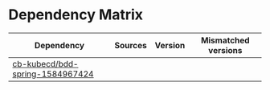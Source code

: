 # Dependency Matrix

Dependency | Sources | Version | Mismatched versions
---------- | ------- | ------- | -------------------
[cb-kubecd/bdd-spring-1584967424](https://github.com/cb-kubecd/bdd-spring-1584967424.git) |  | []() | 
